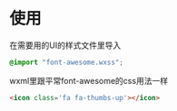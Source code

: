 # 使用
在需要用的UI的样式文件里导入
```css
@import "font-awesome.wxss";
```
wxml里跟平常font-awesome的css用法一样
```html
<icon class='fa fa-thumbs-up'></icon>
```
